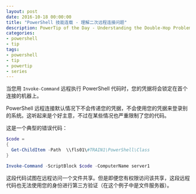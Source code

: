 ```yaml
---
layout: post
date: 2016-10-18 00:00:00
title: "PowerShell 技能连载 - 理解二次远程连接问题"
description: PowerTip of the Day - Understanding the Double-Hop Problem in Remoting
categories:
- powershell
- tip
tags:
- powershell
- tip
- powertip
- series
---
```

当您用 `Invoke-Command` 远程执行 PowerShell 代码时，您的凭据将会锁定在首个连接的机器上。

PowerShell 远程连接默认情况下不会传递您的凭据，不会使用您的凭据来登录别的系统。这听起来是个好主意，不过在某些情况也严重限制了您的代码。

这是一个典型的错误代码：

```powershell
$code =
{
  Get-ChildItem -Path  \\fls01\#TRAIN1\PowerShell\Class
}

Invoke-Command -ScriptBlock $code -ComputerName server1
```

这段代码试图在远程访问一个文件共享。但是即便您有权限访问该共享，这段远程代码也无法使用您的身份进行第三方验证（在这个例子中是文件服务器）。

<!--本文国际来源：[Understanding the Double-Hop Problem in Remoting](http://community.idera.com/powershell/powertips/b/tips/posts/understanding-the-double-hop-problem-in-remoting)-->
